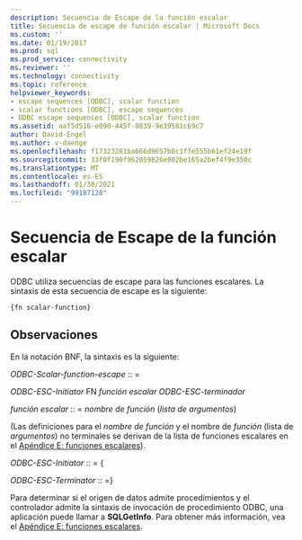 ```yaml
---
description: Secuencia de Escape de la función escalar
title: Secuencia de escape de función escalar | Microsoft Docs
ms.custom: ''
ms.date: 01/19/2017
ms.prod: sql
ms.prod_service: connectivity
ms.reviewer: ''
ms.technology: connectivity
ms.topic: reference
helpviewer_keywords:
- escape sequences [ODBC], scalar function
- scalar functions [ODBC], escape sequences
- ODBC escape sequences [ODBC], scalar function
ms.assetid: aaf5d516-e090-445f-8839-9e39581c69c7
author: David-Engel
ms.author: v-daenge
ms.openlocfilehash: f17323281ba666d9657b8c1f7e555b61ef24e19f
ms.sourcegitcommit: 33f0f190f962059826e002be165a2bef4f9e350c
ms.translationtype: MT
ms.contentlocale: es-ES
ms.lasthandoff: 01/30/2021
ms.locfileid: "99187128"
---
```

# <a name="scalar-function-escape-sequence"></a>Secuencia de Escape de la función escalar
ODBC utiliza secuencias de escape para las funciones escalares. La sintaxis de esta secuencia de escape es la siguiente:  
  
```  
{fn scalar-function}  
```  
  
## <a name="remarks"></a>Observaciones  
 En la notación BNF, la sintaxis es la siguiente:  
  
 *ODBC-Scalar-function-escape* :: =  
  
 *ODBC-ESC-Initiator* FN *función escalar ODBC-ESC-terminador*  
  
 *función escalar* :: = *nombre de función* (*lista de argumentos*)  
  
 (Las definiciones para el *nombre de función* y el nombre de *función* (lista de *argumentos*) no terminales se derivan de la lista de funciones escalares en el [Apéndice E: funciones escalares](../../../odbc/reference/appendixes/appendix-e-scalar-functions.md)).  
  
 *ODBC-ESC-Initiator* :: = {  
  
 *ODBC-ESC-Terminator* :: =}  
  
 Para determinar si el origen de datos admite procedimientos y el controlador admite la sintaxis de invocación de procedimiento ODBC, una aplicación puede llamar a **SQLGetInfo**. Para obtener más información, vea el [Apéndice E: funciones escalares](../../../odbc/reference/appendixes/appendix-e-scalar-functions.md).

